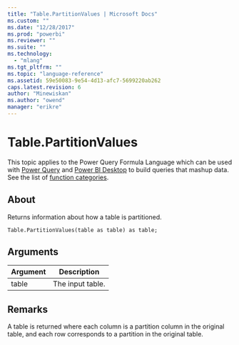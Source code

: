 ```yaml
---
title: "Table.PartitionValues | Microsoft Docs"
ms.custom: ""
ms.date: "12/28/2017"
ms.prod: "powerbi"
ms.reviewer: ""
ms.suite: ""
ms.technology: 
  - "mlang"
ms.tgt_pltfrm: ""
ms.topic: "language-reference"
ms.assetid: 59e50083-9e54-4d13-afc7-5699220ab262
caps.latest.revision: 6
author: "Minewiskan"
ms.author: "owend"
manager: "erikre"
---
```

# Table.PartitionValues
This topic applies to the Power Query Formula Language which can be used with [Power Query](https://support.office.com/article/Introduction-to-Microsoft-Power-Query-for-Excel-6E92E2F4-2079-4E1F-BAD5-89F6269CD605) and [Power BI Desktop](http://go.microsoft.com/fwlink/p/?LinkId=618607) to build queries that mashup data. See the list of [function categories](https://msdn.microsoft.com/en-us/library/mt211003.aspx).  
  
## About  
Returns information about how a table is partitioned.  
  
```  
Table.PartitionValues(table as table) as table;  
```  
  
## Arguments  
  
|Argument|Description|  
|------------|---------------|  
|table|The input table.|  
  
## Remarks  
A table is returned where each column is a partition column in the original table, and each row corresponds to a partition in the original table.  
  
